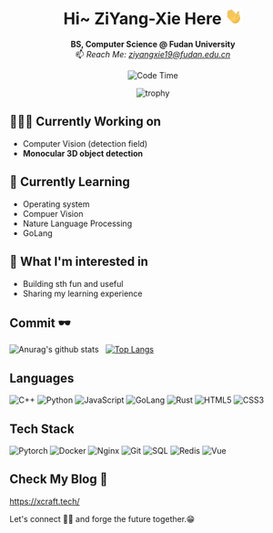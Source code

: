 <div align="center">
  
# Hi~ ZiYang-Xie Here <img src="https://raw.githubusercontent.com/ABSphreak/ABSphreak/master/gifs/Hi.gif" width="30px"></h2>

**BS, Computer Science @ Fudan University**  
📫  *Reach Me: ziyangxie19@fudan.edu.cn*
  
![Code Time](https://img.shields.io/endpoint?style=flat&url=https://codetime-api.datreks.com/badge/521?logoColor=white%26project=%26recentMS=0%26showProject=false)
  
![trophy](https://github-profile-trophy.vercel.app/?username=ZiYang-xie&no-frame=true&column=4&margin-w=36&margin-h=12)
</div>

## 👨🏽‍💻 Currently Working on
- Computer Vision (detection field) 
- **Monocular 3D object detection**

## 🌱 Currently Learning
- Operating system
- Compuer Vision
- Nature Language Processing
- GoLang

## 🤔 What I'm interested in
- Building sth fun and useful
- Sharing my learning experience

## Commit 🕶 
<div align="">

  
![Anurag's github stats](https://github-readme-stats.vercel.app/api?username=ZiYang-xie&show_icons=true) &nbsp;
[![Top Langs](https://github-readme-stats.vercel.app/api/top-langs/?username=ZiYang-xie&layout=compact)](https://github.com/anuraghazra/github-readme-stats)
  
</div>

## Languages

![C++](https://img.shields.io/badge/-C++-000000?style=flat&logo=c%2B%2B)
![Python](https://img.shields.io/badge/-Python-000000?style=flat&logo=python)
![JavaScript](https://img.shields.io/badge/-JavaScript-000000?style=flat&logo=javascript)
![GoLang](https://img.shields.io/badge/-GoLang-000000?style=flat&logo=go)
![Rust](https://img.shields.io/badge/-Rust-000000?style=flat&logo=rust)
![HTML5](https://img.shields.io/badge/-HTML5-000000?style=flat&logo=html5)
![CSS3](https://img.shields.io/badge/-CSS-000000?style=flat&logo=css3)

## Tech Stack

![Pytorch](https://img.shields.io/badge/-Pytorch-000000?style=flat&logo=pytorch)
![Docker](https://img.shields.io/badge/-Docker-000000?style=flat&logo=docker)
![Nginx](https://img.shields.io/badge/-Nginx-000000?style=flat&logo=nginx)
![Git](https://img.shields.io/badge/-GIT-000000?style=flat&logo=git)
![SQL](https://img.shields.io/badge/-SQL-000000?style=flat&logo=postgresql)
![Redis](https://img.shields.io/badge/-Redis-000000?style=flat&logo=redis)
![Vue](https://img.shields.io/badge/-Vue-000000?style=flat&logo=vue.js)

## Check My Blog 🤩
https://xcraft.tech/

Let's connect 👨‍💻 and forge the future together.😁
